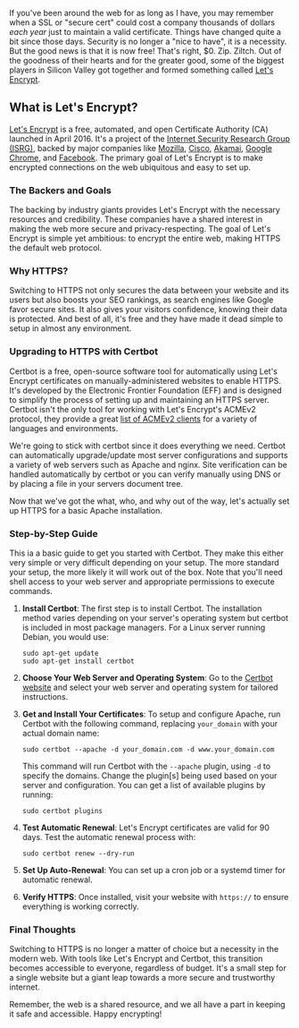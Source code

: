 
If you've been around the web for as long as I have, you may remember when a SSL or "secure cert" could cost a company thousands of dollars *each year* just to maintain a valid certificate. Things have changed quite a bit since those days. Security is no longer a "nice to have", it is a necessity. But the good news is that it is now free! That's right, $0. Zip. Ziltch. Out of the goodness of their hearts and for the greater good, some of the biggest players in Silicon Valley got together and formed something called [Let's Encrypt](https://letsencrypt.org).

## What is Let's Encrypt?

[Let's Encrypt](https://letsencrypt.org) is a free, automated, and open Certificate Authority (CA) launched in April 2016. It's a project of the [Internet Security Research Group (ISRG)](https://www.abetterinternet.org/), backed by major companies like [Mozilla](https://mozilla.org/), [Cisco](https://cisco.com/), [Akamai](https://akamai.com), [Google Chrome](https://www.google.com/chrome/), and [Facebook](https://facebook.com/). The primary goal of Let's Encrypt is to make encrypted connections on the web ubiquitous and easy to set up.

### The Backers and Goals

The backing by industry giants provides Let's Encrypt with the necessary resources and credibility. These companies have a shared interest in making the web more secure and privacy-respecting. The goal of Let's Encrypt is simple yet ambitious: to encrypt the entire web, making HTTPS the default web protocol.

### Why HTTPS?

Switching to HTTPS not only secures the data between your website and its users but also boosts your SEO rankings, as search engines like Google favor secure sites. It also gives your visitors confidence, knowing their data is protected. And best of all, it's free and they have made it dead simple to setup in almost any environment.

### Upgrading to HTTPS with Certbot

Certbot is a free, open-source software tool for automatically using Let's Encrypt certificates on manually-administered websites to enable HTTPS. It's developed by the Electronic Frontier Foundation (EFF) and is designed to simplify the process of setting up and maintaining an HTTPS server. Certbot isn't the only tool for working with Let's Encrypt's ACMEv2 protocol, they provide a great [list of ACMEv2 clients](https://letsencrypt.org/docs/client-options/) for a variety of languages and environments.

We're going to stick with certbot since it does everything we need. Certbot can automatically upgrade/update most server configurations and supports a variety of web servers such as Apache and nginx. Site verification can be handled automatically by certbot or you can verify manually using DNS or by placing a file in your servers document tree.

Now that we've got the what, who, and why out of the way, let's actually set up HTTPS for a basic Apache installation.

### Step-by-Step Guide

This ia a basic guide to get you started with Certbot. They make this either very simple or very difficult depending on your setup. The more standard your setup, the more likely it will work out of the box. Note that you'll need shell access to your web server and appropriate permissions to execute commands.

1.  **Install Certbot**: The first step is to install Certbot. The installation method varies depending on your server's operating system but certbot is included in most package managers. For a Linux server running Debian, you would use:

    ``` {.bash}
    sudo apt-get update
    sudo apt-get install certbot
    ```

2.  **Choose Your Web Server and Operating System**: Go to the [Certbot website](https://certbot.eff.org/) and select your web server and operating system for tailored instructions.

3.  **Get and Install Your Certificates**: To setup and configure Apache, run Certbot with the following command, replacing `your_domain` with your actual domain name:

    ``` {.bash}
    sudo certbot --apache -d your_domain.com -d www.your_domain.com
    ```

    This command will run Certbot with the `--apache` plugin, using `-d` to specify the domains. Change the plugin\[s\] being used based on your server and configuration. You can get a list of available plugins by running:

    ``` {.bash}
    sudo certbot plugins
    ```

4.  **Test Automatic Renewal**: Let's Encrypt certificates are valid for 90 days. Test the automatic renewal process with:

    ``` {.bash}
    sudo certbot renew --dry-run
    ```

5.  **Set Up Auto-Renewal**: You can set up a cron job or a systemd timer for automatic renewal.

6.  **Verify HTTPS**: Once installed, visit your website with `https://` to ensure everything is working correctly.

### Final Thoughts

Switching to HTTPS is no longer a matter of choice but a necessity in the modern web. With tools like Let's Encrypt and Certbot, this transition becomes accessible to everyone, regardless of budget. It's a small step for a single website but a giant leap towards a more secure and trustworthy internet.

Remember, the web is a shared resource, and we all have a part in keeping it safe and accessible. Happy encrypting!

